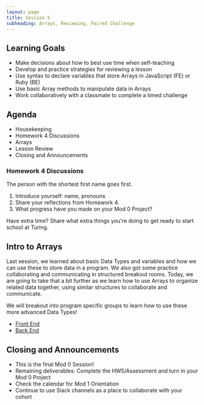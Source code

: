 ```yaml
---
layout: page
title: Session 5
subheading: Arrays, Reviewing, Paired Challenge
---
```


## Learning Goals
 
- Make decisions about how to best use time when self-teaching
- Develop and practice strategies for reviewing a lesson
- Use syntax to declare variables that store Arrays in JavaScript (FE) or Ruby (BE)
- Use basic Array methods to manipulate data in Arrays
- Work collaboratively with a classmate to complete a timed challenge

## Agenda

- Housekeeping
- Homework 4 Discussions
- Arrays
- Lesson Review
- Closing and Announcements

<div class="try-it">
  <h3>Homework 4 Discussions</h3>
  <p>The person with the shortest first name goes first.</p>
  <ol>
    <li>Introduce yourself: name, pronouns</li>
    <li>Share your reflections from Homework 4.</li>
    <li>What progress have you made on your Mod 0 Project?</li>
  </ol>
  <p>Have extra time? Share what extra things you're doing to get ready to start school at Turing.</p>
</div>

## Intro to Arrays

Last session, we learned about basic Data Types and variables and how we can use these to store data in a program. We also got some practice collaborating and communicating in structured breakout rooms. Today, we are going to take that a bit further as we learn how to use Arrays to organize related data together, using similar structures to collaborate and communicate.

We will breakout into program specific groups to learn how to use these more advanced Data Types!

- [Front End](./fe)
- [Back End](./be)

## Closing and Announcements

- This is the final Mod 0 Session!
- Remaining deliverables: Complete the HW5/Assessment and turn in your Mod 0 Project
- Check the calendar for Mod 1 Orientation
- Continue to use Slack channels as a place to collaborate with your cohort

<br><br>